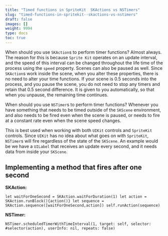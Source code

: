 ```yaml
---
title: "Timed functions in SpriteKit  SKActions vs NSTimers"
slug: "timed-functions-in-spritekit--skactions-vs-nstimers"
draft: false
images: []
weight: 9994
type: docs
toc: true
---
```


When should you use `SKAction`s to perform timer functions?  Almost always.  The reason for this is because `Sprite Kit` operates on an update interval, and the speed of this interval can be changed throughout the life time of the process using the `speed` property.  Scenes can also be paused as well.  Since `SKAction`s work inside the scene, when you alter these properties,  there is no need to alter your time functions.  If your scene is 0.5 seconds into the process, and you pause the scene,  you do not need to stop any timers and retain that 0.5 second difference.  It is given to you automatically, so that when you unpause, the remaining time continues.

When should you use `NSTimer`s to perform timer functions?  Whenever you have something that needs to be timed outside of the `SKScene` environment, and also needs to be fired even when the scene is paused, or needs to fire at a constant rate even when the scene speed changes.

This is best used when working with both `UIKit` controls and `SpriteKit` controls.  Since `UIKit` has no idea about what goes on with `SpriteKit`, `NSTimer`s will fire regardless of the state of the `SKScene`.  An example would be we have a `UILabel` that receives an update every second, and it needs data from inside your `SKScene`.

## Implementing a method that fires after one second
**SKAction:**

`let waitForOneSecond = SKAction.waitForDuration(1)
let action = SKAction.runBlock(){action()}
let sequence = SKAction.sequence([waitForOneSecond,action])
self.runAction(sequence)`

**NSTimer:**

`NSTimer.scheduledTimerWithTimeInterval(1, target: self, selector: #selector(action), userInfo: nil, repeats: false)`

